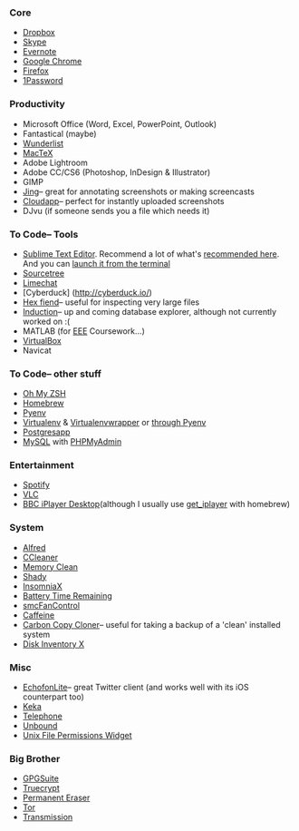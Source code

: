 ### Core
* [Dropbox](https://www.dropbox.com/downloading)
* [Skype](http://www.skype.com/en/download-skype/skype-for-computer/)
* [Evernote](http://evernote.com/download/)
* [Google Chrome](https://www.google.com/intl/en_uk/chrome/browser/)
* [Firefox](http://www.mozilla.org/en-US/firefox/new/)
* [1Password](https://agilebits.com/onepassword)

### Productivity
* Microsoft Office (Word, Excel, PowerPoint, Outlook)
* Fantastical (maybe)
* [Wunderlist](https://www.wunderlist.com/en/) 
* [MacTeX](http://www.tug.org/mactex/index.html)
* Adobe Lightroom
* Adobe CC/CS6 (Photoshop, InDesign & Illustrator)
* GIMP
* [Jing](http://www.techsmith.com/download/jing/)– great for annotating screenshots or making screencasts
* [Cloudapp](http://www.getcloudapp.com/)– perfect for instantly uploaded screenshots
* DJvu (if someone sends you a file which needs it)

### To Code– Tools
* [Sublime Text Editor](http://www.sublimetext.com/2). Recommend a lot of what's [recommended here](http://dbader.org/blog/setting-up-sublime-text-for-python-development). And you can [launch it from the terminal](https://gist.github.com/artero/1236170)
* [Sourcetree](http://www.sourcetreeapp.com/download/)
* [Limechat](http://limechat.net/mac/)
* [Cyberduck] (http://cyberduck.io/)
* [Hex fiend](http://ridiculousfish.com/hexfiend/)– useful for inspecting very large files
* [Induction](http://inductionapp.com/)– up and coming database explorer, although not currently worked on :(
* MATLAB (for [EEE](http://www3.imperial.ac.uk/electricalengineering) Coursework...)
* [VirtualBox](https://www.virtualbox.org/wiki/Downloads)
* Navicat

### To Code– other stuff
* [Oh My ZSH](https://github.com/robbyrussell/oh-my-zsh)
* [Homebrew](http://brew.sh/)
* [Pyenv](https://github.com/yyuu/pyenv)
* [Virtualenv](http://www.virtualenv.org/en/latest/virtualenv.html#installation) & [Virtualenvwrapper](http://virtualenvwrapper.readthedocs.org/en/latest/install.html) or [through Pyenv](https://github.com/yyuu/pyenv-virtualenvwrapper)
* [Postgresapp](http://postgresapp.com/)
* [MySQL](http://dev.mysql.com/downloads/mysql/) with [PHPMyAdmin](http://www.phpmyadmin.net/home_page/index.php)

### Entertainment
* [Spotify](https://www.spotify.com/uk/download/mac/)
* [VLC](http://www.videolan.org/vlc/download-macosx.html)
* [BBC iPlayer Desktop](http://www.bbc.co.uk/iplayer/install)(although I usually use [get_iplayer](https://github.com/dinkypumpkin/get_iplayer) with homebrew)

### System
* [Alfred](http://www.alfredapp.com/)
* [CCleaner](https://www.piriform.com/ccleaner/download?mac)
* [Memory Clean](https://itunes.apple.com/gb/app/memory-clean/id451444120)
* [Shady](http://instinctivecode.com/shady/)
* [InsomniaX](https://www.macupdate.com/app/mac/22211/insomniax)
* [Battery Time Remaining](https://github.com/codler/Battery-Time-Remaining)
* [smcFanControl](https://www.macupdate.com/app/mac/23049/smcfancontrol)
* [Caffeine](http://lightheadsw.com/caffeine/)
* [Carbon Copy Cloner](http://www.bombich.com/)– useful for taking a backup of a 'clean' installed system
* [Disk Inventory X](http://www.derlien.com/downloads/index.html)

### Misc
* [EchofonLite](https://itunes.apple.com/gb/app/echofon-lite-for-twitter/id403858460)– great Twitter client (and works well with its iOS counterpart too)
* [Keka](http://www.kekaosx.com/en/)
* [Telephone](https://itunes.apple.com/gb/app/telephone/id406825478)
* [Unbound](http://unboundformac.com/)
* [Unix File Permissions Widget](http://www.apple.com/downloads/dashboard/networking_security/unixpermissioncalculatorwidget.html)

### Big Brother
* [GPGSuite](https://gpgtools.org/gpgsuite.html)
* [Truecrypt](http://www.truecrypt.org/downloads)
* [Permanent Eraser](http://download.cnet.com/Permanent-Eraser/3000-2092_4-10668789.html)
* [Tor](https://www.torproject.org/projects/torbrowser.html.en)
* [Transmission](http://www.transmissionbt.com/download/)